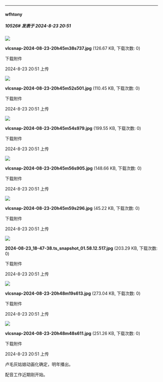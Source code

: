 ﻿
*****

####  wfhtony  
##### 10526#       发表于 2024-8-23 20:51

<img src="https://img.saraba1st.com/forum/202408/23/205121jgkmugtjvjm4jkg7.jpg" referrerpolicy="no-referrer">

<strong>vlcsnap-2024-08-23-20h45m38s737.jpg</strong> (126.67 KB, 下载次数: 0)

下载附件

2024-8-23 20:51 上传

<img src="https://img.saraba1st.com/forum/202408/23/205121v9bgbt7t2szmbbbi.jpg" referrerpolicy="no-referrer">

<strong>vlcsnap-2024-08-23-20h45m52s501.jpg</strong> (110.45 KB, 下载次数: 0)

下载附件

2024-8-23 20:51 上传

<img src="https://img.saraba1st.com/forum/202408/23/205122altzdldty61jidi3.jpg" referrerpolicy="no-referrer">

<strong>vlcsnap-2024-08-23-20h45m54s979.jpg</strong> (199.55 KB, 下载次数: 0)

下载附件

2024-8-23 20:51 上传

<img src="https://img.saraba1st.com/forum/202408/23/205123zs8u5uudek8888em.jpg" referrerpolicy="no-referrer">

<strong>vlcsnap-2024-08-23-20h45m56s905.jpg</strong> (148.66 KB, 下载次数: 0)

下载附件

2024-8-23 20:51 上传

<img src="https://img.saraba1st.com/forum/202408/23/205123jlpk38aqattqam3z.jpg" referrerpolicy="no-referrer">

<strong>vlcsnap-2024-08-23-20h45m59s296.jpg</strong> (45.22 KB, 下载次数: 0)

下载附件

2024-8-23 20:51 上传

<img src="https://img.saraba1st.com/forum/202408/23/205120efl27pmcdf7ictpj.jpg" referrerpolicy="no-referrer">

<strong>2024-08-23_18-47-38.ts_snapshot_01.58.12.517.jpg</strong> (203.29 KB, 下载次数: 0)

下载附件

2024-8-23 20:51 上传

<img src="https://img.saraba1st.com/forum/202408/23/205124ohm3fbwxhxd3fw9h.jpg" referrerpolicy="no-referrer">

<strong>vlcsnap-2024-08-23-20h48m19s613.jpg</strong> (273.04 KB, 下载次数: 0)

下载附件

2024-8-23 20:51 上传

<img src="https://img.saraba1st.com/forum/202408/23/205124agahlgu4anux9axk.jpg" referrerpolicy="no-referrer">

<strong>vlcsnap-2024-08-23-20h48m48s611.jpg</strong> (251.26 KB, 下载次数: 0)

下载附件

2024-8-23 20:51 上传

卢毛灰姑娘动画化确定，明年播出。

配音工作近期刚开始。

